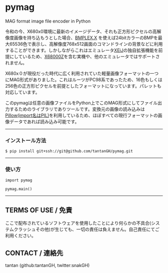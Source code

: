 # pymag
MAG format image file encoder in Python



令和の今、X680x0環境に最新のイメージデータ、それも正方形ピクセルの高解像度画像を持ち込もうとした場合、[BMPLEX.X](https://github.com/tantanGH#bmplexx) を使えば24bitカラーのBMPを最大65536色で表示し、高解像度768x512画面のコマンドラインの背景などに利用することができます。しかしながらこれはエミュレータ[XEiJ](https://stdkmd.net/xeij/)の独自拡張機能を前提にしているため、[X68000Z](https://www.zuiki.co.jp/products/x68000z/)を含む実機や、他のエミュレータではサポートされません。

X680x０が現役だった時代に広く利用されていた軽量画像フォーマットの一つにMAG形式がありました。これはルーツがPC98系であったため、16色もしくは256色の正方形ピクセルを前提としたフォーマットになっています。パレットも対応しています。

このpymagは任意の画像ファイルをPython上でこのMAG形式にしてファイル出力するためのライブラリでありツールです。変換元の画像の読み込みは[Pillow(import名はPIL)](https://pillow.readthedocs.io/)を利用しているため、ほぼすべての現行フォーマットの画像データであれば読み込み可能です。

---

### インストール方法

    $ pip install git+ssh://git@github.com/tantanGH/pymag.git

---

### 使い方

    import pymag

    pymag.main()

    

---

## TERMS OF USE / 免責

ここで配布されているソフトウェアを使用したことにより何らかの不具合(システムクラッシュその他)が生じても、一切の責任は負えません。自己責任にてご利用ください。


## CONTACT / 連絡先

tantan (github:tantanGH, twitter:snakGH)
